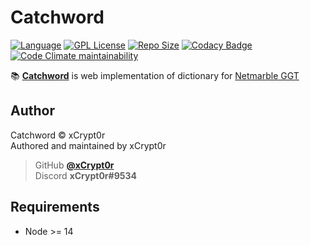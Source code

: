 # Catchword
[![Language](https://img.shields.io/badge/Language-Typescript-red?style=for-the-badge&logo=typescript)][typescript]
[![GPL License](https://img.shields.io/badge/License-GPL-blue?style=for-the-badge&logo=github)](LICENSE)
[![Repo Size](https://img.shields.io/github/languages/code-size/xCrypt0r/Catchword?style=for-the-badge&label=SIZE&logo=github)](/../../)
[![Codacy Badge](https://img.shields.io/codacy/grade/b344e119be684592b1e359cb66cf573e?style=for-the-badge&label=QUALITY&logo=codacy)][codacy]
[![Code Climate maintainability](https://img.shields.io/codeclimate/maintainability/xCrypt0r/Catchword?logo=code-climate&style=for-the-badge)][code-climate]

📚 [**Catchword**][catchword] is web implementation of dictionary for [Netmarble GGT](http://game2.netmarble.net/kkoongda)

## Author
Catchword © xCrypt0r  
Authored and maintained by xCrypt0r  

> GitHub [**@xCrypt0r**][my github]  
> Discord **xCrypt0r#9534**  

## Requirements
-   Node >= 14

[catchword]: http://catchword.ga
[typescript]: https://www.typescriptlang.org
[codacy]: https://app.codacy.com/gh/xCrypt0r/Catchword/dashboard
[code-climate]: https://codeclimate.com/github/xCrypt0r/Catchword
[my github]: https://github.com/xCrypt0r
